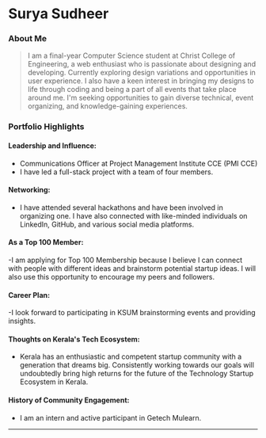 # Surya Sudheer

### About Me 

>I am a final-year Computer Science student at Christ College of Engineering, a web enthusiast who is passionate about designing and developing. Currently exploring design variations and opportunities in user experience. I also have a keen interest in bringing my designs to life through coding and being a part of all events that take place around me. I'm seeking opportunities to gain diverse technical, event organizing, and knowledge-gaining experiences.


### Portfolio Highlights

#### Leadership and Influence:

- Communications Officer at Project Management Institute CCE (PMI CCE)
- I have led a full-stack project with a team of four members.

#### Networking: 

- I have attended several hackathons and have been involved in organizing one. I have also connected with like-minded individuals on LinkedIn, GitHub, and various social media platforms.
  
#### As a Top 100 Member:  

-I am applying for Top 100 Membership because I believe I can connect with people with different ideas and brainstorm potential startup ideas. I will also use this opportunity to encourage my peers and followers.
#### Career Plan: 

-I look forward to participating in KSUM brainstorming events and providing insights.
#### Thoughts on Kerala's Tech Ecosystem:

- Kerala has an enthusiastic and competent startup community with a generation that dreams big. Consistently working towards our goals will undoubtedly bring high returns for the future of the Technology Startup Ecosystem in Kerala.

#### History of Community Engagement:

- I am an intern and active participant in Getech Mulearn.









---
